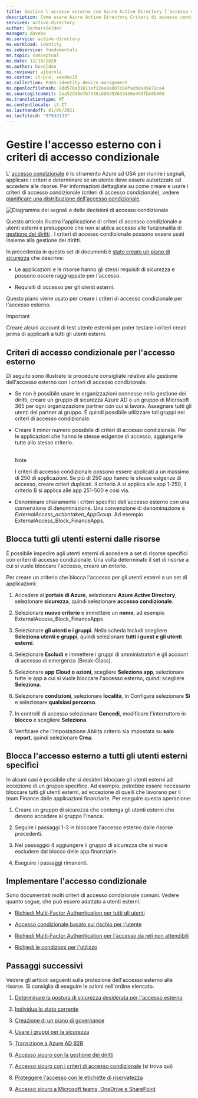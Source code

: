 ```yaml
---
title: Gestire l'accesso esterno con Azure Active Directory l'accesso condizionale
description: Come usare Azure Active Directory Criteri di accesso condizionale per proteggere l'accesso esterno alle risorse.
services: active-directory
author: BarbaraSelden
manager: daveba
ms.service: active-directory
ms.workload: identity
ms.subservice: fundamentals
ms.topic: conceptual
ms.date: 12/18/2020
ms.author: baselden
ms.reviewer: ajburnle
ms.custom: it-pro, seodec18
ms.collection: M365-identity-device-management
ms.openlocfilehash: 8dd570a31813ef12ee8a007c84facb8aa5e7aca4
ms.sourcegitcommit: 2aa52d30e7b733616d6d92633436e499fbe8b069
ms.translationtype: MT
ms.contentlocale: it-IT
ms.lasthandoff: 01/06/2021
ms.locfileid: "97933133"
---
```

# <a name="manage-external-access-with-conditional-access-policies"></a>Gestire l'accesso esterno con i criteri di accesso condizionale 

L' [accesso condizionale](../conditional-access/overview.md) è lo strumento Azure ad USA per riunire i segnali, applicare i criteri e determinare se un utente deve essere autorizzato ad accedere alle risorse. Per informazioni dettagliate su come creare e usare i criteri di accesso condizionale (criteri di accesso condizionale), vedere [pianificare una distribuzione dell'accesso condizionale](../conditional-access/plan-conditional-access.md). 

![Diagramma dei segnali e delle decisioni di accesso condizionale](media/secure-external-access//7-conditional-access-signals.png)



Questo articolo illustra l'applicazione di criteri di accesso condizionale a utenti esterni e presuppone che non si abbia accesso alle funzionalità di [gestione dei diritti](../governance/entitlement-management-overview.md) . I criteri di accesso condizionale possono essere usati insieme alla gestione dei diritti.

In precedenza in questo set di documenti è [stato creato un piano di sicurezza](3-secure-access-plan.md) che descrive:

* Le applicazioni e le risorse hanno gli stessi requisiti di sicurezza e possono essere raggruppate per l'accesso.

* Requisiti di accesso per gli utenti esterni.

Questo piano viene usato per creare i criteri di accesso condizionale per l'accesso esterno. 

> [!IMPORTANT]
> Creare alcuni account di test utente esterni per poter testare i criteri creati prima di applicarli a tutti gli utenti esterni.

## <a name="conditional-access-policies-for-external-access"></a>Criteri di accesso condizionale per l'accesso esterno

Di seguito sono illustrate le procedure consigliate relative alla gestione dell'accesso esterno con i criteri di accesso condizionale.

* Se non è possibile usare le organizzazioni connesse nella gestione dei diritti, creare un gruppo di sicurezza Azure AD o un gruppo di Microsoft 365 per ogni organizzazione partner con cui si lavora. Assegnare tutti gli utenti del partner al gruppo. È quindi possibile utilizzare tali gruppi nei criteri di accesso condizionale.

* Creare il minor numero possibile di criteri di accesso condizionale. Per le applicazioni che hanno le stesse esigenze di accesso, aggiungerle tutte allo stesso criterio.  
‎ 
   > [!NOTE]
   > I criteri di accesso condizionale possono essere applicati a un massimo di 250 di applicazioni. Se più di 250 app hanno le stesse esigenze di accesso, creare criteri duplicati. Il criterio A si applica alle app 1-250, il criterio B si applica alle app 251-500 e così via.

* Denominare chiaramente i criteri specifici dell'accesso esterno con una convenzione di denominazione. Una convenzione di denominazione è *ExternalAccess_actiontaken_AppGroup*. Ad esempio ExternalAccess_Block_FinanceApps.

## <a name="block-all-external-users-from-resources"></a>Blocca tutti gli utenti esterni dalle risorse

È possibile impedire agli utenti esterni di accedere a set di risorse specifici con criteri di accesso condizionale. Una volta determinato il set di risorse a cui si vuole bloccare l'accesso, creare un criterio.

Per creare un criterio che blocca l'accesso per gli utenti esterni a un set di applicazioni:

1. Accedere al **portale di Azure**, selezionare **Azure Active Directory**, selezionare **sicurezza**, quindi selezionare **accesso condizionale**.

2. Selezionare **nuovo criterio** e immettere un **nome**, ad esempio ExternalAccess_Block_FinanceApps

3. Selezionare **gli utenti e i gruppi**. Nella scheda Includi scegliere **Seleziona utenti e gruppi**, quindi selezionare **tutti i guest e gli utenti esterni**. 

4. Selezionare **Escludi** e immettere i gruppi di amministratori e gli account di accesso di emergenza (Break-Glass).

5. Selezionare **app Cloud o azioni**, scegliere **Seleziona app**, selezionare tutte le app a cui si vuole bloccare l'accesso esterno, quindi scegliere **Seleziona**.

6. Selezionare **condizioni**, selezionare **località**, in Configura selezionare **Sì** e selezionare **qualsiasi percorso**.

7. In controlli di accesso selezionare **Concedi**, modificare l'interruttore in **blocco** e scegliere **Seleziona**.

8. Verificare che l'impostazione Abilita criterio sia impostata su **solo report**, quindi selezionare **Crea**.

## <a name="block-external-access-to-all-except-specific-external-users"></a>Blocca l'accesso esterno a tutti gli utenti esterni specifici

In alcuni casi è possibile che si desideri bloccare gli utenti esterni ad eccezione di un gruppo specifico. Ad esempio, potrebbe essere necessario bloccare tutti gli utenti esterni, ad eccezione di quelli che lavorano per il team Finance dalle applicazioni finanziarie. Per eseguire questa operazione:

1. Creare un gruppo di sicurezza che contenga gli utenti esterni che devono accedere al gruppo Finance.

2. Seguire i passaggi 1-3 in bloccare l'accesso esterno dalle risorse precedenti.

3. Nel passaggio 4 aggiungere il gruppo di sicurezza che si vuole escludere dal blocco delle app finanziarie.

4. Eseguire i passaggi rimanenti.

## <a name="implement-conditional-access"></a>Implementare l'accesso condizionale

Sono documentati molti criteri di accesso condizionale comuni. Vedere quanto segue, che può essere adattato a utenti esterni.

* [Richiedi Multi-Factor Authentication per tutti gli utenti](../conditional-access/howto-conditional-access-policy-all-users-mfa.md)

* [Accesso condizionale basato sul rischio per l'utente](../conditional-access/howto-conditional-access-policy-risk-user.md)

* [Richiedi Multi-Factor Authentication per l'accesso da reti non attendibili](../conditional-access/untrusted-networks.md) 

* [Richiedi le condizioni per l'utilizzo](../conditional-access/terms-of-use.md)

## <a name="next-steps"></a>Passaggi successivi

Vedere gli articoli seguenti sulla protezione dell'accesso esterno alle risorse. Si consiglia di eseguire le azioni nell'ordine elencato.

1. [Determinare la postura di sicurezza desiderata per l'accesso esterno](1-secure-access-posture.md)

2. [Individua lo stato corrente](2-secure-access-current-state.md)

3. [Creazione di un piano di governance](3-secure-access-plan.md)

4. [Usare i gruppi per la sicurezza](4-secure-access-groups.md)

5. [Transizione a Azure AD B2B](5-secure-access-b2b.md)

6. [Accesso sicuro con la gestione dei diritti](6-secure-access-entitlement-managment.md)

7. [Accesso sicuro con i criteri di accesso condizionale](7-secure-access-conditional-access.md) (si trova qui)

8. [Proteggere l'accesso con le etichette di riservatezza](8-secure-access-sensitivity-labels.md)

9. [Accesso sicuro a Microsoft teams, OneDrive e SharePoint](9-secure-access-teams-sharepoint.md)
